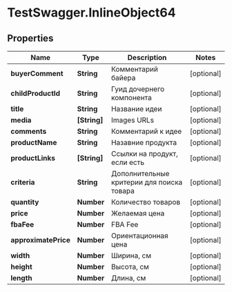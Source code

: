 # TestSwagger.InlineObject64

## Properties

Name | Type | Description | Notes
------------ | ------------- | ------------- | -------------
**buyerComment** | **String** | Комментарий байера | [optional] 
**childProductId** | **String** | Гуид дочернего компонента | [optional] 
**title** | **String** | Название идеи | [optional] 
**media** | **[String]** | Images URLs | [optional] 
**comments** | **String** | Комментарий к идее | [optional] 
**productName** | **String** | Назавние продукта | [optional] 
**productLinks** | **[String]** | Ссылки на продукт, если есть | [optional] 
**criteria** | **String** | Дополнительные критерии для поиска товара | [optional] 
**quantity** | **Number** | Количество товаров | [optional] 
**price** | **Number** | Желаемая цена | [optional] 
**fbaFee** | **Number** | FBA Fee | [optional] 
**approximatePrice** | **Number** | Ориентационная цена | [optional] 
**width** | **Number** | Ширина, см | [optional] 
**height** | **Number** | Высота, см | [optional] 
**length** | **Number** | Длина, см | [optional] 


